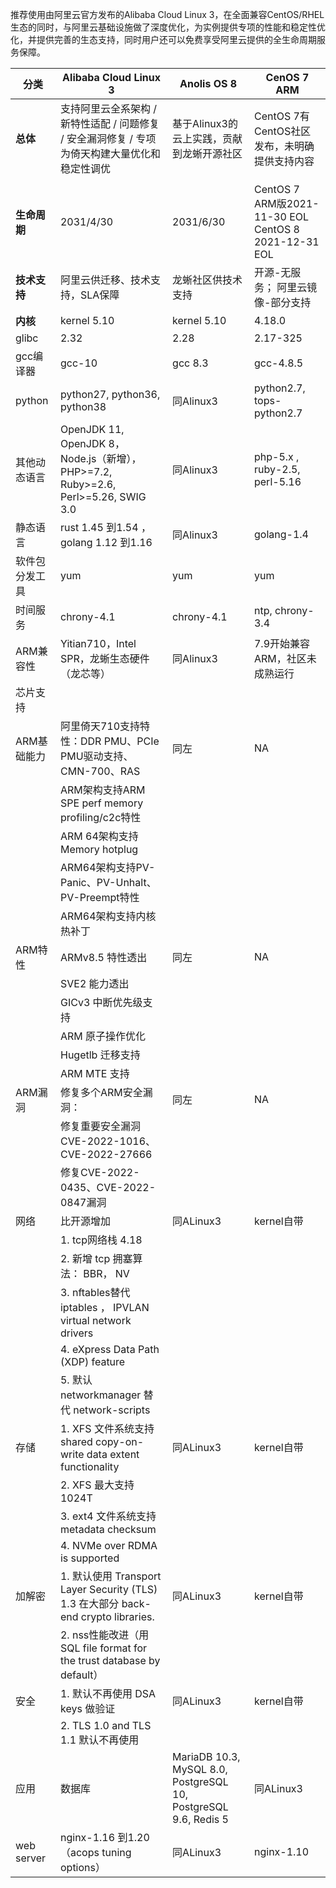 推荐使用由阿里云官方发布的Alibaba Cloud Linux 3，在全面兼容CentOS/RHEL生态的同时，与阿里云基础设施做了深度优化，为实例提供专项的性能和稳定性优化，并提供完善的生态支持，同时用户还可以免费享受阿里云提供的全生命周期服务保障。

| **分类** | **Alibaba Cloud Linux 3** | **Anolis OS 8** | **CenOS 7 ARM** |
| --- | --- | --- | --- |
| **总体** | 支持阿里云全系架构 / 新特性适配 / 问题修复 / 安全漏洞修复 / 专项为倚天构建大量优化和稳定性调优  | 基于Alinux3的云上实践，贡献到龙蜥开源社区 | CentOS 7有CentOS社区发布，未明确提供支持内容 |
|  |  |  |  |  |
| **生命周期** | 2031/4/30 | 2031/6/30 | CentOS 7 ARM版2021-11-30 EOL       CentOS 8 2021-12-31 EOL |  |
| **技术支持** | 阿里云供迁移、技术支持，SLA保障 | 龙蜥社区供技术支持 | 开源-无服务；  阿里云镜像-部分支持 |  |
| **内核** | kernel 5.10 | kernel 5.10 | 4.18.0 |
| glibc | 2.32 | 2.28 | 2.17-325 |  |
| gcc编译器 | gcc-10 | gcc 8.3 | gcc-4.8.5 |  |
| python | python27, python36, python38 | 同Alinux3 | python2.7, tops-python2.7 |  |
| 其他动态语言 | OpenJDK 11, OpenJDK 8， Node.js（新增）， PHP>=7.2, Ruby>=2.6, Perl>=5.26, SWIG 3.0 | 同Alinux3 | php-5.x , ruby-2.5, perl-5.16 |  |
| 静态语言 | rust 1.45 到1.54 ， golang 1.12 到1.16 | 同Alinux3 | golang-1.4 |  |
| 软件包分发工具 | yum | yum | yum |  |
| 时间服务 | chrony-4.1 | chrony-4.1 | ntp, chrony-3.4 |  |
| ARM兼容性 |  Yitian710，Intel SPR，龙蜥生态硬件（龙芯等） | 同Alinux3 | 7.9开始兼容ARM，社区未成熟运行 |
| 芯片支持 |  |  |  | 建议8.4以上版本 |
| ARM基础能力 | 阿里倚天710支持特性：DDR PMU、PCIe PMU驱动支持、CMN-700、RAS | 同左 | NA |  |
|  | ARM架构支持ARM SPE perf memory profiling/c2c特性 |  |  |  |
|  | ARM 64架构支持Memory hotplug |  |  |  |
|  | ARM64架构支持PV-Panic、PV-Unhalt、PV-Preempt特性 |  |  |  |
|  | ARM64架构支持内核热补丁 |  |  |  |
| ARM特性 | ARMv8.5 特性透出   | 同左 | NA |  |
|  | SVE2 能力透出 |  |  |  |
|  | GICv3 中断优先级支持   |  |  |  |
|  | ARM 原子操作优化   |  |  |  |
|  | Hugetlb 迁移支持    |  |  |  |
|  | ARM MTE 支持 |  |  |  |
| ARM漏洞 | 修复多个ARM安全漏洞： | 同左 | NA |  |
|  | 修复重要安全漏洞CVE-2022-1016、CVE-2022-27666 |  |  |  |
|  | 修复CVE-2022-0435、CVE-2022-0847漏洞 |  |  |  |
| 网络 | 比开源增加 | 同ALinux3 | kernel自带 |
|  |  1. tcp网络栈 4.18 |  |  |
|  |  2. 新增 tcp 拥塞算法： BBR， NV |  |  |
|  |  3. nftables替代iptables ， IPVLAN virtual network drivers |  |  |
|  |  4. eXpress Data Path (XDP) feature |  |  |
|  |  5. 默认networkmanager 替代 network-scripts |  |  |
| 存储 | 1. XFS 文件系统支持 shared copy-on-write data extent functionality | 同ALinux3 | kernel自带 |  |
|  | 2. XFS 最大支持1024T |  |  |  |
|  | 3. ext4 文件系统支持 metadata checksum |  |  |  |
|  | 4. NVMe over RDMA is supported |  |  |  |
| 加解密 | 1. 默认使用 Transport Layer Security (TLS) 1.3 在大部分 back-end crypto libraries. | 同ALinux3 | kernel自带 |  |
|  | 2. nss性能改进（用 SQL file format for the trust database by default） |  |  |  |
| 安全 | 1. 默认不再使用 DSA keys 做验证 | 同ALinux3 | kernel自带 |  |
|  | 2. TLS 1.0 and TLS 1.1 默认不再使用 |  |  |  |
| 应用 | 数据库 | MariaDB 10.3, MySQL 8.0, PostgreSQL 10, PostgreSQL 9.6, Redis 5 | 同ALinux3 | NA |
| web server | nginx-1.16 到1.20（acops tuning options） | 同ALinux3 | nginx-1.10 |  |

